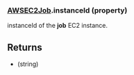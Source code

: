 ### [AWSEC2Job](AWSEC2Job.md).instanceId (property)




instanceId of the **job** EC2 instance.

Returns
-----------
* (string)

